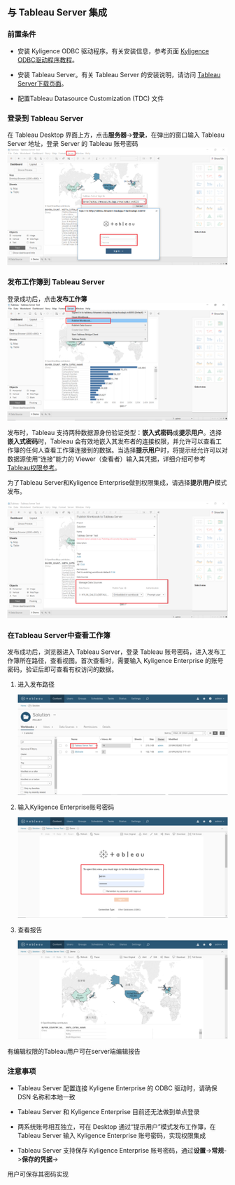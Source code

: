 ## 与 Tableau Server 集成

### 前置条件
- 安装 Kyligence ODBC 驱动程序。有关安装信息，参考页面 [Kyligence ODBC驱动程序教程](http://docs.kyligence.io/books/enterprise/latest/zh-cn/driver/kyligence_odbc.cn.html)。

- 安装 Tableau Server。有关 Tableau Server 的安装说明，请访问 [Tableau Server下载页面](https://www.tableau.com/products/server)。

- 配置Tableau Datasource Customization (TDC) 文件

### 登录到 Tableau Server

在 Tableau Desktop 界面上方，点击**服务器**->**登录**，在弹出的窗口输入 Tableau Server 地址，登录 Server 的 Tableau 账号密码
![](../../images/tableau_server/1.png)



### 发布工作簿到 Tableau Server

登录成功后，点击**发布工作簿**
![](../../images/tableau_server/2.png)

发布时，Tableau 支持两种数据源身份验证类型：**嵌入式密码**或**提示用户**。选择**嵌入式密码**时，Tableau 会有效地嵌入其发布者的连接权限，并允许可以查看工作簿的任何人查看工作簿连接到的数据。当选择**提示用户**时，将提示经允许可以对数据源使用“连接”能力的 Viewer（查看者）输入其凭据，详细介绍可参考[Tableau权限参考](https://onlinehelp.tableau.com/current/server/zh-cn/license_permissions.htm)。

为了Tableau Server和Kyligence Enterprise做到权限集成，请选择**提示用户**模式发布。

![](../../images/tableau_server/3.png)

### 在Tableau Server中查看工作簿

发布成功后，浏览器进入 Tableau Server，登录 Tableau 账号密码，进入发布工作簿所在路径，查看视图。首次查看时，需要输入 Kyligence Enterprise 的账号密码，验证后即可查看有权访问的数据。

1. 进入发布路径

   ![](../../images/tableau_server/4.png)

2. 输入Kyligence Enterprise账号密码

   ![](../../images/tableau_server/5.png)

3. 查看报告

   ![](../../images/tableau_server/6.png)

有编辑权限的Tableau用户可在server端编辑报告

### 注意事项

- Tableau Server 配置连接 Kyligene Enterprise 的 ODBC 驱动时，请确保 DSN 名称和本地一致

- Tableau Server 和 Kyligence Enterprise 目前还无法做到单点登录

- 两系统账号相互独立，可在 Desktop 通过“提示用户”模式发布工作簿，在 Tableau Server 输入 Kyligence Enterprise 账号密码，实现权限集成

- Tableau Server 支持保存 Kyligence Enterprise 账号密码，通过**设置**->**常规**->**保存的凭据**->

用户可保存其密码实现
